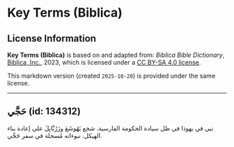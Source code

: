# Key Terms (Biblica)

## License Information

**Key Terms (Biblica)** is based on and adapted from: _Biblica Bible Dictionary_, [Biblica, Inc.](https://www.biblica.com/), 2023, which is licensed under a [CC BY-SA 4.0 license](https://creativecommons.org/licenses/by-sa/4.0/legalcode.en).

This markdown version (created `2025-10-20`) is provided under the same license.



--------------------------------

## حَجَّي (id: 134312)

نبي في يهوذا في ظل سيادة الحكومة الفارسية. شجع يَهُوشَعَ وزَرُبَّابِلَ على إعادة بناء الهيكل. نبوءاته مُسجلة في سفر حَجَّي.


